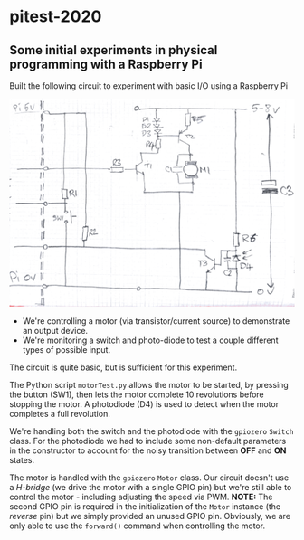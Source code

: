 # pitest-2020
## Some initial experiments in physical programming with a Raspberry Pi

Built the following circuit to experiment with basic I/O using a Raspberry Pi

![Schematic Diagram](schematic.scaled.png)


- We're controlling a motor (via transistor/current source) to demonstrate an output device.  
- We're monitoring a switch and photo-diode to test a couple different types of possible input.

The circuit is quite basic, but is sufficient for this experiment.

The Python script `motorTest.py` allows the motor to be started, by pressing the button (SW1), then lets the motor complete 10 revolutions before stopping the motor.  A photodiode (D4) is used to detect when the motor completes a full revolution.

We're handling both the switch and the photodiode with the `gpiozero` `Switch` class.  For the photodiode we had to include some non-default parameters in the constructor to account for the noisy transition between **OFF** and **ON** states.

The motor is handled with the `gpiozero` `Motor` class.  Our circuit doesn't use a *H-bridge* (we drive the motor with a single GPIO pin) but we're still able to control the motor - including adjusting the speed via PWM.  **NOTE:** The second GPIO pin  is required in the initialization of the `Motor` instance (the *reverse* pin) but we simply provided an unused GPIO pin.  Obviously, we are only able to use the `forward()` command when controlling the motor.

  